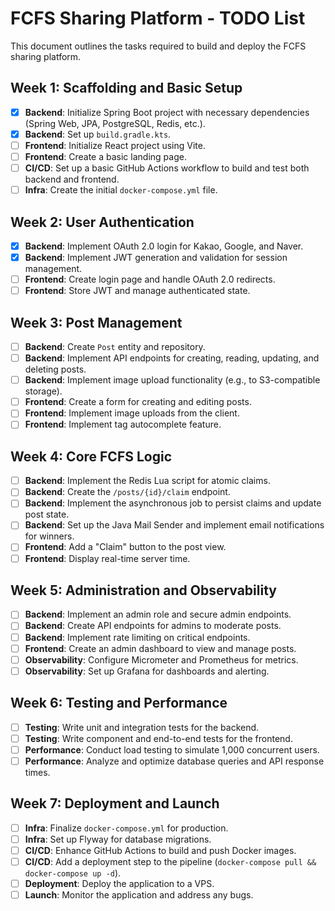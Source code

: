 # FCFS Sharing Platform - TODO List

This document outlines the tasks required to build and deploy the FCFS sharing platform.

## Week 1: Scaffolding and Basic Setup

- [x] **Backend**: Initialize Spring Boot project with necessary dependencies (Spring Web, JPA, PostgreSQL, Redis, etc.).
- [x] **Backend**: Set up `build.gradle.kts`.
- [ ] **Frontend**: Initialize React project using Vite.
- [ ] **Frontend**: Create a basic landing page.
- [ ] **CI/CD**: Set up a basic GitHub Actions workflow to build and test both backend and frontend.
- [ ] **Infra**: Create the initial `docker-compose.yml` file.

## Week 2: User Authentication

- [x] **Backend**: Implement OAuth 2.0 login for Kakao, Google, and Naver.
- [x] **Backend**: Implement JWT generation and validation for session management.
- [ ] **Frontend**: Create login page and handle OAuth 2.0 redirects.
- [ ] **Frontend**: Store JWT and manage authenticated state.

## Week 3: Post Management

- [ ] **Backend**: Create `Post` entity and repository.
- [ ] **Backend**: Implement API endpoints for creating, reading, updating, and deleting posts.
- [ ] **Backend**: Implement image upload functionality (e.g., to S3-compatible storage).
- [ ] **Frontend**: Create a form for creating and editing posts.
- [ ] **Frontend**: Implement image uploads from the client.
- [ ] **Frontend**: Implement tag autocomplete feature.

## Week 4: Core FCFS Logic

- [ ] **Backend**: Implement the Redis Lua script for atomic claims.
- [ ] **Backend**: Create the `/posts/{id}/claim` endpoint.
- [ ] **Backend**: Implement the asynchronous job to persist claims and update post state.
- [ ] **Backend**: Set up the Java Mail Sender and implement email notifications for winners.
- [ ] **Frontend**: Add a "Claim" button to the post view.
- [ ] **Frontend**: Display real-time server time.

## Week 5: Administration and Observability

- [ ] **Backend**: Implement an admin role and secure admin endpoints.
- [ ] **Backend**: Create API endpoints for admins to moderate posts.
- [ ] **Backend**: Implement rate limiting on critical endpoints.
- [ ] **Frontend**: Create an admin dashboard to view and manage posts.
- [ ] **Observability**: Configure Micrometer and Prometheus for metrics.
- [ ] **Observability**: Set up Grafana for dashboards and alerting.

## Week 6: Testing and Performance

- [ ] **Testing**: Write unit and integration tests for the backend.
- [ ] **Testing**: Write component and end-to-end tests for the frontend.
- [ ] **Performance**: Conduct load testing to simulate 1,000 concurrent users.
- [ ] **Performance**: Analyze and optimize database queries and API response times.

## Week 7: Deployment and Launch

- [ ] **Infra**: Finalize `docker-compose.yml` for production.
- [ ] **Infra**: Set up Flyway for database migrations.
- [ ] **CI/CD**: Enhance GitHub Actions to build and push Docker images.
- [ ] **CI/CD**: Add a deployment step to the pipeline (`docker-compose pull && docker-compose up -d`).
- [ ] **Deployment**: Deploy the application to a VPS.
- [ ] **Launch**: Monitor the application and address any bugs.
